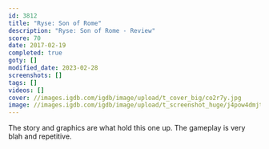 ```yaml
---
id: 3812
title: "Ryse: Son of Rome"
description: "Ryse: Son of Rome - Review"
score: 70
date: 2017-02-19
completed: true
goty: []
modified_date: 2023-02-28
screenshots: []
tags: []
videos: []
cover: //images.igdb.com/igdb/image/upload/t_cover_big/co2r7y.jpg
image: //images.igdb.com/igdb/image/upload/t_screenshot_huge/j4pow4dmjte50rflcqxe.jpg
---
```

The story and graphics are what hold this one up. The gameplay is very blah and repetitive.